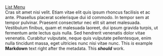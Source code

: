 <!---
title: This is wrong on purpose.
icon: minecraft:stick
menu:
  main_menu:
    Listed menus:
      - ./debug_page.md
      - /main_menu.md
      - ./debug_no_menu.md
--->
[List Menu](list://main_menu)  
 Cras sit amet nisi velit. Etiam vitae elit quis ipsum rhoncus facilisis et ac ante. Phasellus placerat scelerisque dui id commodo. In tempor sem at tempor pulvinar. Praesent consectetur nec elit sit amet malesuada. Vestibulum finibus, quam et malesuada laoreet, dui ipsum gravida turpis, ut fermentum ante lectus quis nulla. Sed hendrerit venenatis dolor vitae venenatis. Curabitur vulputate, neque quis vulputate pellentesque, enim nulla tincidunt massa, eget ultricies nunc nisi vitae nunc. 
This _is_ example **Markdown** text right after the metadata. This ***should*** work.
